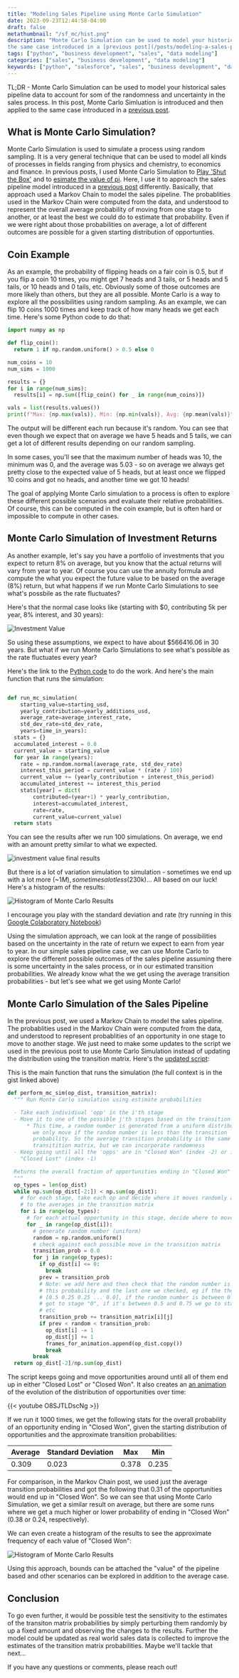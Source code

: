 ```yaml
---
title: "Modeling Sales Pipeline using Monte Carlo Simulation"
date: 2023-09-23T12:44:58-04:00
draft: false
metathumbnail: "/sf_mc/hist.png"
description: "Monte Carlo Simulation can be used to model your historical sales pipeline data to account for some of the randomness and uncertainty in the sales process. In this post, Monte Carlo Simulation is introduced and then applied to
the same case introduced in a [previous post](/posts/modeling-a-sales-pipeline-as-a-markov-chain/)."
tags: ["python", "business development", "sales", "data modeling"]
categories: ["sales", "business development", "data modeling"]
keywords: ["python", "salesforce", "sales", "business development", "data modeling", "markov chain", "probability of opportunity close", "sales pipeline"]
---
```


TL;DR - Monte Carlo Simulation can be used to model your historical sales pipeline data to account for som of the randomness and uncertainty in the sales process. In this post, Monte Carlo Simluation is introduced and then applied to
the same case introduced in a [previous post](/posts/modeling-a-sales-pipeline-as-a-markov-chain/).

## What is Monte Carlo Simulation?
Monte Carlo Simulation is used to simulate a process using random sampling. It is a very general technique that can be used to model all kinds of processes in fields ranging from physics and chemistry, to economics and finance. In previous
posts, I used Monte Carlo Simulation to [Play 'Shut the Box'](/posts/shut-the-box/) and to [esimate the value of pi](/posts/computing-pi-by-throwing-darts/). Here, I use it to approach the sales pipeline
model introduced in a [previous post](/posts/modeling-a-sales-pipeline-as-a-markov-chain/) differently. Basically, that approach used a Markov Chain to model the sales pipeline. The probablities used in the Markov Chain were computed from the data, and understood to represent
the overall average probability of moving from one stage to another, or at least the best we could do to estimate that probability. Even if we were right
about those probabilities on average, a lot of different outcomes are possible for a given starting distribution of opportunties.

## Coin Example
As an example, the probability of flipping heads on a fair coin is 0.5, but if you flip a coin 10 times, you might get 7 heads and 3 tails, or 5 heads and 5 tails, or 10 heads and 0 tails, etc. Obviously some of those outcomes are more likely than others,
but they are all possible. Monte Carlo is a way to explore all the possibilities using random sampling. As an example, we can flip 10 coins 1000 times and keep track of how many heads we get each time. Here's some Python code to do that:

```python
import numpy as np

def flip_coin():
  return 1 if np.random.uniform() > 0.5 else 0

num_coins = 10
num_sims = 1000

results = {}
for i in range(num_sims):
  results[i] = np.sum([flip_coin() for _ in range(num_coins)])

vals = list(results.values())
print(f"Max: {np.max(vals)}, Min: {np.min(vals)}, Avg: {np.mean(vals)}")

```
The output will be different each run because it's random. You can see that even though we expect that on average we have 5 heads and 5 tails, we can get a lot of different results depending on our random sampling.

In some cases, you'll see that the maximum number of heads was 10, the minimum was 0, and the average was 5.03 - so on average we always get pretty close to the expected value of 5 heads, but at least once we flipped 10 coins and got no heads, and another time we got 10 heads!

The goal of applying Monte Carlo simulation to a process is often to explore
these different possible scenarios and evaluate their relative probabilities. Of course, this can be computed in the coin example, but is often hard or impossible to compute in other cases.

## Monte Carlo Simulation of Investment Returns

As another example, let's say you have a portfolio of investments that you expect to return 8% on average, but you know that the actual returns will vary from year to year. Of course you can use the annuity formula and compute the
what you expect the future value to be based on the average (8%) return, but what happens if we run Monte Carlo Simulations to see what's possbile as the rate fluctuates?

Here's that the normal case looks like (starting with $0, contributing 5k per year, 8% interest, and 30 years):

![Investment Value](/sf_mc/normal_future_value_calc.png)

So using these assumptions, we expect to have about $566416.06 in 30 years. But what if we run Monte Carlo Simulations to see what's possible as the rate fluctuates every year?

Here's the link to the [Python code](https://gist.github.com/heathhenley/d207ca2e83a7a39935f3e19435339d1a) to do the work. And here's the main function that runs the simulation:

```python

def run_mc_simulation(
    starting_value=starting_usd,
    yearly_contribution=yearly_additions_usd,
    average_rate=average_interest_rate,
    std_dev_rate=std_dev_rate,
    years=time_in_years):
  stats = {}
  accumulated_interest = 0.0
  current_value = starting_value
  for year in range(years):
    rate = np.random.normal(average_rate, std_dev_rate)
    interest_this_period = current_value * (rate / 100)
    current_value += (yearly_contribution + interest_this_period)
    accumulated_interest += interest_this_period
    stats[year] = dict(
        contributed=(year+1) * yearly_contribution,
        interest=accumulated_interest,
        rate=rate,
        current_value=current_value)
  return stats

```

You can see the results after we run 100 simulations. On average, we end with
an amount pretty similar to what we expected.

![investment value final results](/sf_mc/sims_final_values.png)

But there is a lot of variation simulation to simulation - sometimes we end up with a lot more (~$1M), sometimes a lot less ($230k)... All
based on our luck! Here's a histogram of the results:

![Histogram of Monte Carlo Results](/sf_mc/investment_hist_100.png)

I encourage you play with the standard deviation and rate (try running in this
[Google Colaboratory Notebook](https://colab.research.google.com/gist/heathhenley/d207ca2e83a7a39935f3e19435339d1a/investmentmc.ipynb))

Using the simulation approach, we can look at the range of possibilities based on the uncertainty in the rate of return we expect to earn from year to year. In our simple sales pipeline case, we can use Monte Carlo to explore the different possible outcomes of the sales pipeline assuming there is some uncertainty in the sales process, or in our estimated transition probabilities. We already know what the we get using the average transition probabilities - but let's see what we get using Monte Carlo!

## Monte Carlo Simulation of the Sales Pipeline
In the previous post, we used a Markov Chain to model the sales pipeline. The probablities used in the Markov Chain were computed from the data, and understood to represent probablities of an opportunity in one stage to move to
another stage. We just need to make some updates to the script we used in the previous post to use Monte Carlo Simulation instead of updating the distribution using the transition matrix. Here's the [updated script](https://gist.github.com/heathhenley/7cc46f176c422a3c4817e958b9ab5b83):

This is the main function that runs the simulation (the full context is in the gist linked above)
```python
def perform_mc_sim(op_dist, transition_matrix):
  """ Run Monte Carlo simulation using estimate probabilities

  - Take each individiual 'opp' in the i'th stage
  - Move it to one of the possible j'th stages based on the transition matrix
      * This time, a random number is generated from a uniform distribution and
        we only move if the random number is less than the transition
        probability. So the average transition probability is the same as our
        transitition matrix, but we can incorporate randomness
  - Keep going until all the 'opps' are in "Closed Won" (index -2) or in
    "Closed Lost" (index -1)

  Returns the overall fraction of opportunities ending in "Closed Won"
  """
  op_types = len(op_dist)
  while np.sum(op_dist[-2:]) < np.sum(op_dist):
    # for each stage, take each op and decide where it moves randomly according
    # to the averages in the transition matrix
    for i in range(op_types):
      # for each actual opportunity in this stage, decide where to move it
      for _ in range(op_dist[i]):
        # generate random number (uniform)
        random = np.random.uniform()
        # check against each possible move in the transition matrix
        transition_prob = 0.0
        for j in range(op_types):
          if op_dist[i] <= 0:
            break
          prev = transition_prob
          # Note: we add here and then check that the random number is betwen
          # this probability and the last one we checked, eg if the they are:
          # [0.5 0.25 0.25 ... 0.0], if the random number is between 0 and 0.5 we
          # got to stage "0", if it's between 0.5 and 0.75 we go to stage "1",
          # etc
          transition_prob += transition_matrix[i][j]
          if prev < random < transition_prob:
            op_dist[i] -= 1
            op_dist[j] += 1
            frames_for_animation.append(op_dist.copy())
            break
        break
  return op_dist[-2]/np.sum(op_dist)
```
The script keeps going and move opportunities around until all of them end up in either "Closed Lost" or "Closed Won". It also creates an [an animation](https://www.youtube.com/watch?v=O8SJTLDscNg) of the evolution of the distribution of opportunities over time:

{{< youtube O8SJTLDscNg >}}

If we run it 1000 times, we get the following stats for the overall probability of an opportunity ending in "Closed Won", given the starting distribution of opportunities and the approximate transition probabilities:

| **Average** | **Standard Deviation** | **Max** | **Min** |
| --- | --- | --- | --- |
| 0.309 | 0.023 | 0.378 | 0.235 |

For comparison, in the Markov Chain post, we used just the average transition probabilities and got the following that 0.31 of the opportunities would end up in "Closed Won". So we can see that using Monte Carlo Simulation, we get a similar result on average, but there are some runs where we get a much higher or lower probability of ending in "Closed Won" (0.38 or 0.24, respectively).

We can even create a histogram of the results to see the approximate frequency of each value of "Closed Won":

![Histogram of Monte Carlo Results](/sf_mc/hist.png)

Using this approach, bounds can be attached the "value" of the pipeline based and other scenarios can be explored in addition to the average case.

## Conclusion
To go even further, it would be possible test the sensitivity to the estimates of the transiton matrix probabilities by simply perturbing them randomly by up a fixed amount and observing the changes to the results. Further the model could be updated as real world sales data is collected to improve the estimates of the transition matrix probabilities. Maybe we'll tackle that next...

If you have any questions or comments, please reach out!